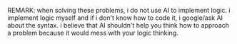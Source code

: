 REMARK: when solving these problems, i do not use AI to implement logic. 
i implement logic myself and if i don't know how to code it, i google/ask AI about the syntax.
i believe that AI shouldn't help you think how to approach a problem because it would mess with your logic thinking.
